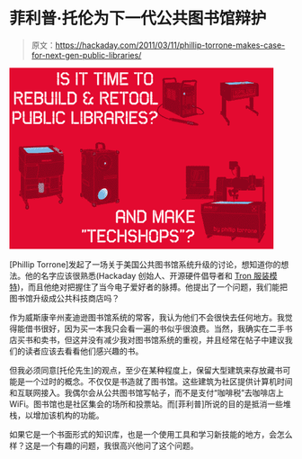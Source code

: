 # 菲利普·托伦为下一代公共图书馆辩护

> 原文：<https://hackaday.com/2011/03/11/phillip-torrone-makes-case-for-next-gen-public-libraries/>

![](img/c3aaec14b8664809a2827208322d1c0f.png "is_it_time_to_retool")

[Phillip Torrone]发起了一场关于美国公共图书馆系统升级的讨论，想知道你的想法。他的名字应该很熟悉(Hackaday 创始人、开源硬件倡导者和 [Tron 服装模特](http://hackaday.com/2010/12/24/tis-the-season-to-decorate-bags-with-el-wire/))，而且他绝对把握住了当今电子爱好者的脉搏。他提出了一个问题，我们能把图书馆升级成公共科技商店吗？

作为威斯康辛州麦迪逊图书馆系统的常客，我认为他们不会很快去任何地方。我觉得能借书很好，因为买一本我只会看一遍的书似乎很浪费。当然，我确实在二手书店买书和卖书，但这并没有减少我对图书馆系统的重视，并且经常在帖子中建议我们的读者应该去看看他们感兴趣的书。

但我必须同意[托伦先生]的观点，至少在某种程度上，保留大型建筑来存放藏书可能是一个过时的概念。不仅仅是书造就了图书馆。这些建筑为社区提供计算机时间和互联网接入。我偶尔会从公共图书馆写帖子，而不是支付“咖啡税”去咖啡店上 WiFi。图书馆也是社区集会的场所和投票站。而[菲利普]所说的目的是抵消一些堆栈，以增加该机构的功能。

如果它是一个书面形式的知识库，也是一个使用工具和学习新技能的地方，会怎么样？这是一个有趣的问题，我很高兴他问了这个问题。